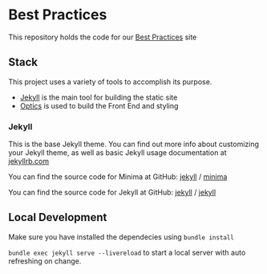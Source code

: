 # Best Practices

This repository holds the code for our [Best Practices](https://rolemodel.design) site

## Stack

This project uses a variety of tools to accomplish its purpose.
* [Jekyll](https://jekyllrb.com) is the main tool for building the static site
* [Optics](https://docs.optics.rolemodel.design) is used to build the Front End and styling

### Jekyll

This is the base Jekyll theme. You can find out more info about customizing your Jekyll theme, as well as basic Jekyll usage documentation at [jekyllrb.com](https://jekyllrb.com/)

You can find the source code for Minima at GitHub:
[jekyll][jekyll-organization] /
[minima](https://github.com/jekyll/minima)

You can find the source code for Jekyll at GitHub:
[jekyll][jekyll-organization] /
[jekyll](https://github.com/jekyll/jekyll)


[jekyll-organization]: https://github.com/jekyll

## Local Development

Make sure you have installed the dependecies using `bundle install`

`bundle exec jekyll serve --livereload` to start a local server with auto refreshing on change.
